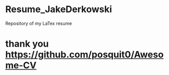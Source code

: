 # Resume_JakeDerkowski
Repository of my LaTex resume

# thank you https://github.com/posquit0/Awesome-CV
